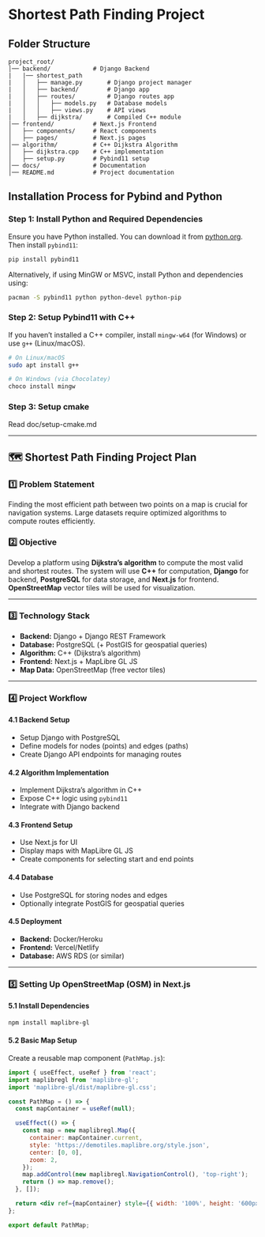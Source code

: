 # Shortest Path Finding Project

## Folder Structure
```
project_root/
│── backend/            # Django Backend
|   |── shortest_path
|   │   ├── manage.py       # Django project manager
|   │   ├── backend/        # Django app
|   │   ├── routes/         # Django routes app
|   │   │   ├── models.py   # Database models
|   │   │   ├── views.py    # API views
|   │   ├── dijkstra/       # Compiled C++ module
│── frontend/           # Next.js Frontend
│   ├── components/     # React components
│   ├── pages/          # Next.js pages
│── algorithm/          # C++ Dijkstra Algorithm
│   ├── dijkstra.cpp    # C++ implementation
│   ├── setup.py        # Pybind11 setup
│── docs/               # Documentation
│── README.md           # Project documentation
```

## Installation Process for Pybind and Python

### Step 1: Install Python and Required Dependencies
Ensure you have Python installed. You can download it from [python.org](https://www.python.org/). Then install `pybind11`:
```bash
pip install pybind11
```

Alternatively, if using MinGW or MSVC, install Python and dependencies using:
```bash
pacman -S pybind11 python python-devel python-pip
```

### Step 2: Setup Pybind11 with C++
If you haven’t installed a C++ compiler, install `mingw-w64` (for Windows) or use `g++` (Linux/macOS).
```bash
# On Linux/macOS
sudo apt install g++

# On Windows (via Chocolatey)
choco install mingw
```

### Step 3: Setup cmake
Read doc/setup-cmake.md

---

## 🗺️ Shortest Path Finding Project Plan

### 1️⃣ Problem Statement
Finding the most efficient path between two points on a map is crucial for navigation systems. Large datasets require optimized algorithms to compute routes efficiently.

### 2️⃣ Objective
Develop a platform using **Dijkstra’s algorithm** to compute the most valid and shortest routes. The system will use **C++** for computation, **Django** for backend, **PostgreSQL** for data storage, and **Next.js** for frontend. **OpenStreetMap** vector tiles will be used for visualization.

---

### 3️⃣ Technology Stack
- **Backend:** Django + Django REST Framework
- **Database:** PostgreSQL (+ PostGIS for geospatial queries)
- **Algorithm:** C++ (Dijkstra’s algorithm)
- **Frontend:** Next.js + MapLibre GL JS
- **Map Data:** OpenStreetMap (free vector tiles)

---

### 4️⃣ Project Workflow

#### 4.1 Backend Setup
- Setup Django with PostgreSQL
- Define models for nodes (points) and edges (paths)
- Create Django API endpoints for managing routes

#### 4.2 Algorithm Implementation
- Implement Dijkstra’s algorithm in C++
- Expose C++ logic using `pybind11`
- Integrate with Django backend

#### 4.3 Frontend Setup
- Use Next.js for UI
- Display maps with MapLibre GL JS
- Create components for selecting start and end points

#### 4.4 Database
- Use PostgreSQL for storing nodes and edges
- Optionally integrate PostGIS for geospatial queries

#### 4.5 Deployment
- **Backend:** Docker/Heroku
- **Frontend:** Vercel/Netlify
- **Database:** AWS RDS (or similar)

---

### 5️⃣ Setting Up OpenStreetMap (OSM) in Next.js

#### 5.1 Install Dependencies
```bash
npm install maplibre-gl
```

#### 5.2 Basic Map Setup
Create a reusable map component (`PathMap.js`):
```jsx
import { useEffect, useRef } from 'react';
import maplibregl from 'maplibre-gl';
import 'maplibre-gl/dist/maplibre-gl.css';

const PathMap = () => {
  const mapContainer = useRef(null);

  useEffect(() => {
    const map = new maplibregl.Map({
      container: mapContainer.current,
      style: 'https://demotiles.maplibre.org/style.json',
      center: [0, 0],
      zoom: 2,
    });
    map.addControl(new maplibregl.NavigationControl(), 'top-right');
    return () => map.remove();
  }, []);

  return <div ref={mapContainer} style={{ width: '100%', height: '600px' }} />;
};

export default PathMap;
```
